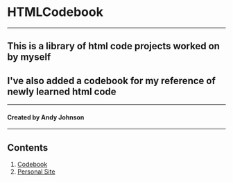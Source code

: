 # HTMLCodebook
---
## This is a library of html code projects worked on by myself
## I've also added a codebook for my reference of newly learned html code
---
#### Created by Andy Johnson
---
## Contents
1. [Codebook](/Codebook/codebook.html)
2. [Personal Site](/WebDevelopment/HTML-PersonalSite/index.html)
 
